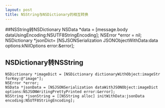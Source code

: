 ```yaml
---
layout: post
title: NSString与NSDictionary的相互转换
---
```


##NSString转NSDictionary
    NSData *data = [message.body dataUsingEncoding:NSUTF8StringEncoding];
    NSError *error = nil;
    NSDictionary *jsonDict= [NSJSONSerialization JSONObjectWithData:data options:kNilOptions error:&error];
## NSDictionary转NSString
    NSDictionary *imageDict = [NSDictionary dictionaryWithObject:imageStr forKey:@"image"];
    NSError *error;
    NSData *jsonData = [NSJSONSerialization dataWithJSONObject:imageDict options:NSJSONWritingPrettyPrinted error:&error];
    NSString *jsonString = [[NSString alloc] initWithData:jsonData encoding:NSUTF8StringEncoding];
